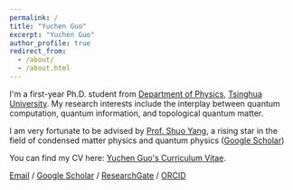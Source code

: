 ```yaml
---
permalink: /
title: "Yuchen Guo"
excerpt: "Yuchen Guo"
author_profile: true
redirect_from: 
  - /about/
  - /about.html
---
```


I'm a first-year Ph.D. student from [Department of Physics](https://www.phys.tsinghua.edu.cn/), [Tsinghua University](https://www.tsinghua.edu.cn/). My research interests include the interplay between quantum computation, quantum information, and topological quantum matter.

I am very fortunate to be advised by [Prof. Shuo Yang](https://www.phys.tsinghua.edu.cn/info/1101/4258.htm), a rising star in the field of condensed matter physics and quantum physics ([Google Scholar](https://scholar.google.com/citations?user=nemjDVIAAAAJ&hl))

You can find my CV here: [Yuchen Guo's Curriculum Vitae](cv/).

[Email](guo-yc23@mails.tsinghua.edu.cn) / [Google Scholar](https://scholar.google.com/citations?user=ZbaW22gAAAAJ&hl) / [ResearchGate](https://www.researchgate.net/profile/Yuchen-Guo-31) / [ORCID](https://orcid.org/0000-0002-4901-2737)
